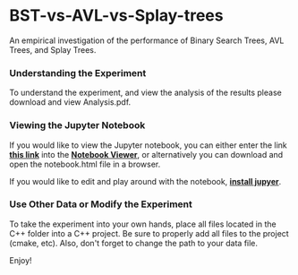 # BST-vs-AVL-vs-Splay-trees
An empirical investigation of the performance of Binary Search Trees, AVL Trees, and Splay Trees.

<h3> Understanding the Experiment </h3>

<p> To understand the experiment, and view the analysis of the results please download and view Analysis.pdf. </p>

<h3> Viewing the Jupyter Notebook </h3>

<p> If you would like to view the Jupyter notebook, you can either enter the link 
  <a href=https://github.com/tripp528/BST-vs-AVL-vs-Splay-trees/blob/master/Jupyter%20analysis/notebook.ipynb><b>this link</b></a>
  into the <a href=http://nbviewer.jupyter.org><b>Notebook Viewer</b></a>, or alternatively you can download and open the notebook.html file in a browser.
  
  If you would like to edit and play around with the notebook, 
  <a href="https://jupyter.readthedocs.io/en/latest/install.html#id3"><b>install jupyer</b></a>.
  
 <h3> Use Other Data or Modify the Experiment </h3>
 
 <p> To take the experiment into your own hands, place all files located in the C++ folder into a C++ project.
 Be sure to properly add all files to the project (cmake, etc). Also, don't forget to change the path to your data file.
 
 Enjoy!</p>
